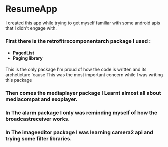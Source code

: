 # ResumeApp

I created this app while trying to get myself familiar with some android apis that I didn't engage with.
<h3>First there is the retrofitrxcomponentarch package  I used :<br></h3>
    <h4><ul>
    <li>PagedList<br></li>
    <li>Paging library</li>
    </ul></h4>
 This is the only package I'm proud of how the code is written and its archeticture 'cause This was the most important concern while
I was writing this package

<h3> Then comes the mediaplayer package I Learnt almost all about mediacompat and exoplayer.</h3>

<h3> In The alarm package I only was reminding myself of how the broadcastreceiver works.</h3>

<h3> In The imageeditor package I was learning camera2 api and trying some filter libraries.</h3>

